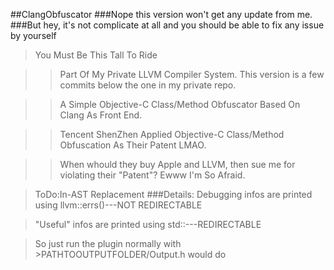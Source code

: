 ##ClangObfuscator
###Nope this version won't get any update from me.
###But hey, it's not complicate at all and you should be able to fix any issue by yourself
>You Must Be This Tall To Ride

>>Part Of My Private LLVM Compiler System. This version is a few commits below the one in my private repo.

>>A Simple Objective-C Class/Method Obfuscator Based On Clang As Front End.

>>Tencent ShenZhen Applied Objective-C Class/Method Obfuscation As Their Patent LMAO.

>>When whould they buy Apple and LLVM, then sue me for violating their "Patent"? Ewww I'm So Afraid.

>ToDo:In-AST Replacement
###Details:
>Debugging infos are printed using llvm::errs()---NOT REDIRECTABLE

>"Useful" infos are printed using std::---REDIRECTABLE

>So just run the plugin normally with >PATHTOOUTPUTFOLDER/Output.h would do
